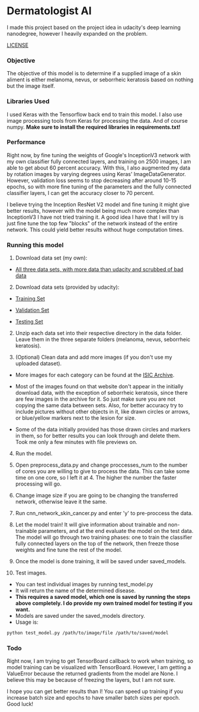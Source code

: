 # Dermatologist AI
I made this project based on the project idea in udacity's deep learning nanodegree, however I heavily expanded on the problem.

[LICENSE](LICENSE)
### Objective
The objective of this model is to determine if a supplied image of a skin aliment is either melanoma, nevus, or seborrheic keratosis based on nothing but the image itself.

### Libraries Used
I used Keras with the Tensorflow back end to train this model. I also use image processing tools from Keras for processing the data. And of course numpy. **Make sure to install the
required libraries in requirements.txt!**

### Performance
Right now, by fine tuning the weights of Google's InceptionV3 network with my own classifier fully connected layers, and training on 2500 images, I am able to get about 60 percent accuracy. With this, I also augmented my data by rotation images by varying degrees using Keras' ImageDataGenerator. However, validation loss seems to stop decreasing after around 10-15 epochs, so with more fine tuning of the parameters and the fully connected classifier layers, I can get the accuracy closer to 70 percent.

I believe trying the Inception ResNet V2 model and fine tuning it might give better results, however with the model being much more complex than InceptionV3 I have not tried training it. A good idea I have that I will try is just fine tune the top few "blocks" of the network instead of the entire network. This could yield better results without huge computation times.

### Running this model
1. Download data set (my own):
  * [All three data sets, with more data than udacity and scrubbed of bad data](https://drive.google.com/file/d/1d1IC_MQCiIYdwVTN4_-LwsOUf5X5C4kc/view?usp=sharing)


2. Download data sets (provided by udacity):

  * [Training Set](https://s3-us-west-1.amazonaws.com/udacity-dlnfd/datasets/skin-cancer/train.zip)

  * [Validation Set](https://s3-us-west-1.amazonaws.com/udacity-dlnfd/datasets/skin-cancer/valid.zip)

  * [Testing Set](https://s3-us-west-1.amazonaws.com/udacity-dlnfd/datasets/skin-cancer/test.zip)

2. Unzip each data set into their respective directory in the data folder. Leave them in the three separate folders (melanoma, nevus, seborrheic keratosis).

3. (Optional) Clean data and add more images (if you don't use my uploaded dataset).
  * More images for each category can be found at the [ISIC Archive](https://isic-archive.com/#images).

  * Most of the images found on that website don't appear in the initially download data, with the exception of seborrheic keratosis, since there are few images in the archive for it. So just make sure you are not copying the same data between sets. Also, for better accuracy try to include pictures without other objects in it, like drawn circles or arrows, or blue/yellow markers next to the lesion for size.

  * Some of the data initially provided has those drawn circles and markers in them, so for better results you can look through and delete them. Took me only a few minutes with file previews on.

4. Run the model.
  1. Open preprocess_data.py and change proccesses_num to the number of cores you are willing to give to process the data. This can take some time on one core, so I left it at 4. The higher the number the faster processing will go.
  2. Change image size if you are going to be changing the transferred network, otherwise leave it the same.
  3. Run cnn_network_skin_cancer.py and enter 'y' to pre-proccess the data.
  4. Let the model train! It will give information about trainable and non-trainable parameters, and at the end evaluate the model on the test data. The model will go through two training phases: one to train the classifier fully connected layers on the top of the network, then freeze those weights and fine tune the rest of the model.
  5. Once the model is done training, it will be saved under saved_models.

5. Test images.
  * You can test individual images by running test_model.py
  * It will return the name of the determined disease.
  * **This requires a saved model, which one is saved by running the steps above completely. I do provide my own trained model for testing if you want.**
  * Models are saved under the saved_models directory.
  * Usage is:

```bash
python test_model.py /path/to/image/file /path/to/saved/model
```

### Todo
Right now, I am trying to get TensorBoard callback to work when training, so model training can be visualized with TensorBoard. However, I am getting a ValueError because the returned gradients from the model are None. I believe this may be because of freezing the layers, but I am not sure.

I hope you can get better results than I! You can speed up training if you increase batch size and epochs to have smaller batch sizes per epoch. Good luck!
